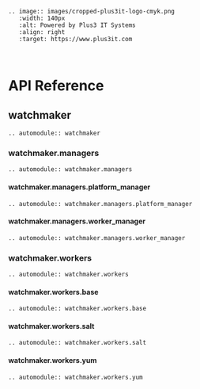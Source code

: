 ```{eval-rst}
.. image:: images/cropped-plus3it-logo-cmyk.png
   :width: 140px
   :alt: Powered by Plus3 IT Systems
   :align: right
   :target: https://www.plus3it.com
```
<br>

# API Reference

## watchmaker

```{eval-rst}
.. automodule:: watchmaker
```

### watchmaker.managers

```{eval-rst}
.. automodule:: watchmaker.managers
```

#### watchmaker.managers.platform_manager

```{eval-rst}
.. automodule:: watchmaker.managers.platform_manager
```

#### watchmaker.managers.worker_manager

```{eval-rst}
.. automodule:: watchmaker.managers.worker_manager
```

### watchmaker.workers

```{eval-rst}
.. automodule:: watchmaker.workers
```

#### watchmaker.workers.base

```{eval-rst}
.. automodule:: watchmaker.workers.base
```

#### watchmaker.workers.salt

```{eval-rst}
.. automodule:: watchmaker.workers.salt
```

#### watchmaker.workers.yum

```{eval-rst}
.. automodule:: watchmaker.workers.yum
```
